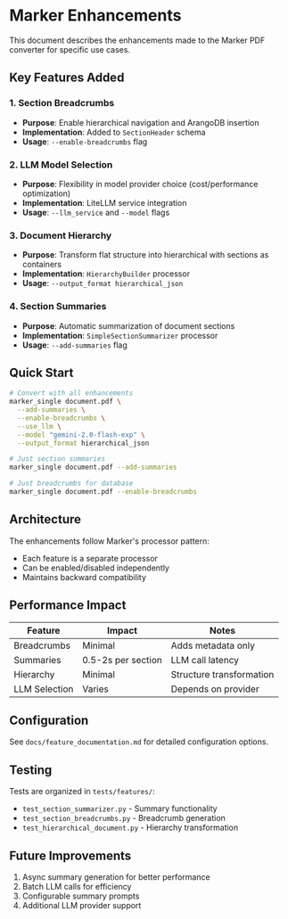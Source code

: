# Marker Enhancements

This document describes the enhancements made to the Marker PDF converter for specific use cases.

## Key Features Added

### 1. Section Breadcrumbs
- **Purpose**: Enable hierarchical navigation and ArangoDB insertion
- **Implementation**: Added to `SectionHeader` schema
- **Usage**: `--enable-breadcrumbs` flag

### 2. LLM Model Selection
- **Purpose**: Flexibility in model provider choice (cost/performance optimization)
- **Implementation**: LiteLLM service integration
- **Usage**: `--llm_service` and `--model` flags

### 3. Document Hierarchy
- **Purpose**: Transform flat structure into hierarchical with sections as containers
- **Implementation**: `HierarchyBuilder` processor
- **Usage**: `--output_format hierarchical_json`

### 4. Section Summaries
- **Purpose**: Automatic summarization of document sections
- **Implementation**: `SimpleSectionSummarizer` processor
- **Usage**: `--add-summaries` flag

## Quick Start

```bash
# Convert with all enhancements
marker_single document.pdf \
  --add-summaries \
  --enable-breadcrumbs \
  --use_llm \
  --model "gemini-2.0-flash-exp" \
  --output_format hierarchical_json

# Just section summaries
marker_single document.pdf --add-summaries

# Just breadcrumbs for database
marker_single document.pdf --enable-breadcrumbs
```

## Architecture

The enhancements follow Marker's processor pattern:
- Each feature is a separate processor
- Can be enabled/disabled independently
- Maintains backward compatibility

## Performance Impact

| Feature | Impact | Notes |
|---------|--------|-------|
| Breadcrumbs | Minimal | Adds metadata only |
| Summaries | 0.5-2s per section | LLM call latency |
| Hierarchy | Minimal | Structure transformation |
| LLM Selection | Varies | Depends on provider |

## Configuration

See `docs/feature_documentation.md` for detailed configuration options.

## Testing

Tests are organized in `tests/features/`:
- `test_section_summarizer.py` - Summary functionality
- `test_section_breadcrumbs.py` - Breadcrumb generation
- `test_hierarchical_document.py` - Hierarchy transformation

## Future Improvements

1. Async summary generation for better performance
2. Batch LLM calls for efficiency
3. Configurable summary prompts
4. Additional LLM provider support